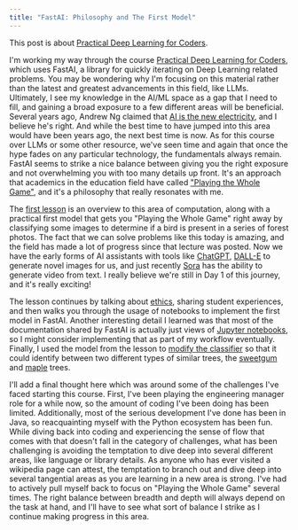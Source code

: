```yaml
---
title: "FastAI: Philosophy and The First Model"
---
```


This post is about [Practical Deep Learning for Coders](https://course.fast.ai/Lessons/lesson1.html).

I'm working my way through the course [Practical Deep Learning for Coders](https://course.fast.ai), which uses FastAI, 
a library for quickly iterating on Deep Learning related problems. You may be wondering why I'm focusing on this material rather 
than the latest and greatest advancements in this field, like LLMs. Ultimately, I see my knowledge in the AI/ML space as a gap that 
I need to fill, and gaining a broad exposure to a few different areas will be beneficial. Several years ago, Andrew Ng claimed that 
[AI is the new electricity](https://www.gsb.stanford.edu/insights/andrew-ng-why-ai-new-electricity), and I believe
he's right. And while the best time to have jumped into this area would have been years ago, the next best time is now.
As for this course over LLMs or some other resource, we've seen time and again that once the hype fades on any particular 
technology, the fundamentals always remain. FastAI seems to strike a nice balance between giving you the right exposure and not 
overwhelming you with too many details up front. It's an approach that academics in the education field have called 
["Playing the Whole Game"](https://inquiry.galileo.org/ch1/playing-the-whole-game/), and it's a philosophy that really
resonates with me.

The [first lesson](https://course.fast.ai/Lessons/lesson1.html) is an overview to this area of computation, along with a 
practical first model that gets you "Playing the Whole Game" right away by classifying some images to determine if a bird
is present in a series of forest photos. The fact that we can solve problems like this today is amazing, and the field
has made a lot of progress since that lecture was posted. Now we have the early forms of AI assistants with tools like
[ChatGPT](https://chat.openai.com/auth/login), [DALL-E](https://openai.com/dall-e-2) to generate novel images for us,
and just recently [Sora](https://openai.com/sora) has the ability to generate video from text. I really believe we're
still in Day 1 of this journey, and it's really exciting!

The lesson continues by talking about [ethics](https://ethics.fast.ai), sharing student experiences, and then walks you 
through the usage of notebooks to implement the first model in FastAI. Another interesting detail I learned was that most 
of the documentation shared by FastAI is actually just views of [Jupyter notebooks](https://jupyter.org), so I might 
consider implementing that as part of my workflow eventually. Finally, I used the model from the lesson to [modify the 
classifier](https://www.kaggle.com/kyleolivo/image-classifier) so that it could identify between two different types of similar trees, the 
[sweetgum](https://duckduckgo.com/?q=sweetgum+tree) and [maple](https://duckduckgo.com/?q=maple+tree) trees.

I'll add a final thought here which was around some of the challenges I've faced starting this course. First, I've been
playing the engineering manager role for a while now, so the amount of coding I've been doing has been limited. Additionally,
most of the serious development I've done has been in Java, so reacquainting myself with the Python ecosystem has been fun.
While diving back into coding and experiencing the sense of flow that comes with that doesn't fall in the category of challenges,
what has been challenging is avoiding the temptation to dive deep into several different areas, like language or library details. 
As anyone who has ever visited a wikipedia page can attest, the temptation to branch out and dive deep into several tangential 
areas as you are learning in a new area is strong. I've had to actively pull myself back to focus on "Playing the Whole Game" 
several times. The right balance between breadth and depth will always depend on the task at hand, and I'll have to see what 
sort of balance I strike as I continue making progress in this area.
